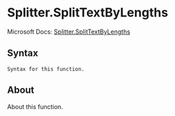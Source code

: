 # Splitter.SplitTextByLengths

Microsoft Docs: [Splitter.SplitTextByLengths](https://docs.microsoft.com/en-us/powerquery-m/splitter-splittextbylengths)

## Syntax

```
Syntax for this function.
```

## About

About this function.

